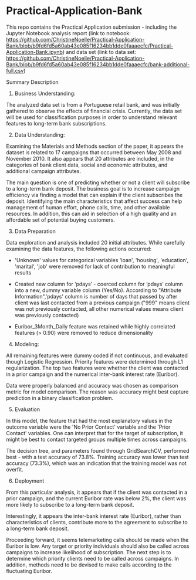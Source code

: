 # Practical-Application-Bank

This repo contains the Practical Application submission - including the Jupyter Notebook analysis report (link to notebook: https://github.com/ChristineNoelle/Practical-Application-Bank/blob/b9fd6fd5a60ab43e085f16234bb1dde0faaaecfc/Practical-Application-Bank.ipynb) and data set (link to data set: https://github.com/ChristineNoelle/Practical-Application-Bank/blob/b9fd6fd5a60ab43e085f16234bb1dde0faaaecfc/bank-additional-full.csv)

Summary Description

1) Business Understanding:

The analyzed data set is from a Portuguese retail bank, and was initially gathered to observe the effects of financial crisis. Currently, the data set will be used for classification purposes in order to understand relevant features to long-term bank subscriptions.


2) Data Understanding:

Examining the Materials and Methods section of the paper, it appears the dataset is related to 17 campaigns that occurred between May 2008 and November 2010. It also appears that 20 attributes are included, in the categories of bank client data, social and economic attributes, and additional campaign attributes.

The main question is one of predicting whether or not a client will subscribe to a long-term bank deposit. The business goal is to increase campaign efficiency via finding a model that can explain if the client subscribes the deposit. Identifying the main characteristics that affect success can help management of human effort, phone calls, time, and other available resources. In addition, this can aid in selection of a high quality and an affordable set of potential buying customers.


3) Data Preparation

Data exploration and analysis included 20 initial attributes. While carefully examining the data features, the following actions occurred:

- 'Unknown' values for categorical variables 'loan', 'housing', 'education', 'marital', 'job' were removed for lack of contribution to meaningful results

- Created new column for ‘pdays’ - coerced column for ‘pdays’ column into a new, dummy variable column (Yes/No). According to "Attribute Information",'pdays' column is number of days that passed by after client was last contacted from a previous campaign ("999" means client was not previously contacted, all other numerical values means client was previously contacted)

- Euribor_3Month_Daily feature was retained while highly correlated features (> 0.90) were removed to reduce dimensionality


4) Modeling:

All remaining features were dummy coded if not continuous, and evaluated though Logistic Regression. Priority features were determined through L1 regularization.
The top two features were whether the client was contacted in a prior campaign and the numerical inter-bank interest rate (Euribor).

Data were properly balanced and accuracy was chosen as comparison metric for model comparison. The reason was accuracy might best capture prediction in a binary classification problem.


5) Evaluation

In this model, the feature that had the most explanatory values in the outcome variable were the 'No Prior Contact' variable and the 'Prior Contact' variables. One can interpret that for the target of subscription, it might be best to contact targeted groups multiple times across campaigns.

The decision tree, and parameters found through GridSearchCV, performed best - with a test accuracy of 73.8%. Training accuracy was lower than test accuracy (73.3%), which was an indication that the training model was not overfit.


6) Deployment

From this particular analysis, it appears that if the client was contacted in a prior campaign, and the current Euribor rate was below 2%, the client was more likely to subscribe to a long-term bank deposit. 

Interestingly, it appears the inter-bank interest rate (Euribor), rather than characteristics of clients, contribute more to the agreement to subscribe to a long-term bank deposit. 

Proceeding forward, it seems telemarketing calls should be made when the Euribor is low. Any target or priority individuals should also be called across campaigns to increase likelihood of subscription. The next step is to determine which priority clients need to be called across campaigns. In addition, methods need to be devised to make calls according to the fluctuating Euribor.
